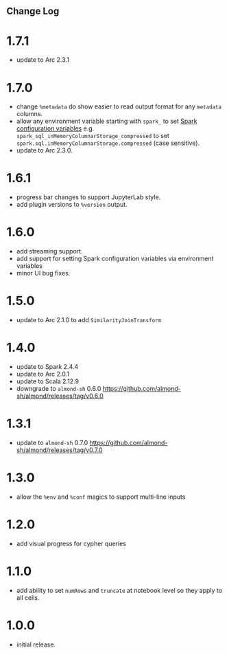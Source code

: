 ## Change Log

# 1.7.1

- update to Arc 2.3.1

# 1.7.0

- change `%metadata` do show easier to read output format for any `metadata` columns.
- allow any environment variable starting with `spark_` to set [Spark configuration variables](https://spark.apache.org/docs/latest/configuration.html) e.g. `spark_sql_inMemoryColumnarStorage_compressed` to set `spark.sql.inMemoryColumnarStorage.compressed` (case sensitive).
- update to Arc 2.3.0.

# 1.6.1

- progress bar changes to support JupyterLab style.
- add plugin versions to `%version` output.

# 1.6.0

- add streaming support.
- add support for setting Spark configuration variables via environment variables
- minor UI bug fixes.

# 1.5.0

- update to Arc 2.1.0 to add `SimilarityJoinTransform`

# 1.4.0

- update to Spark 2.4.4
- update to Arc 2.0.1
- update to Scala 2.12.9
- downgrade to `almond-sh` 0.6.0 https://github.com/almond-sh/almond/releases/tag/v0.6.0


# 1.3.1

- update to `almond-sh` 0.7.0 https://github.com/almond-sh/almond/releases/tag/v0.7.0

# 1.3.0

- allow the `%env` and `%conf` magics to support multi-line inputs

# 1.2.0

- add visual progress for cypher queries

# 1.1.0

- add ability to set `numRows` and `truncate` at notebook level so they apply to all cells.

# 1.0.0

- initial release.
